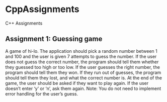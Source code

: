 # CppAssignments
C++ Assignments

## Assignment 1: Guessing game
A game of hi-lo. The application should pick a random number between 1 and 100 and the user is given 7 attempts to
guess the number. If the user does not guess the correct number, the program should tell them whether they guessed 
too high or too low. If the user guesses the right number, the program should tell them they won. If they run out
of guesses, the program should tell them they lost, and what the correct number is. At the end of the game, the
user should be asked if they want to play again. If the user doesn’t enter ‘y’ or ‘n’, ask them again.
Note: You do not need to implement error handling for the user’s guess.